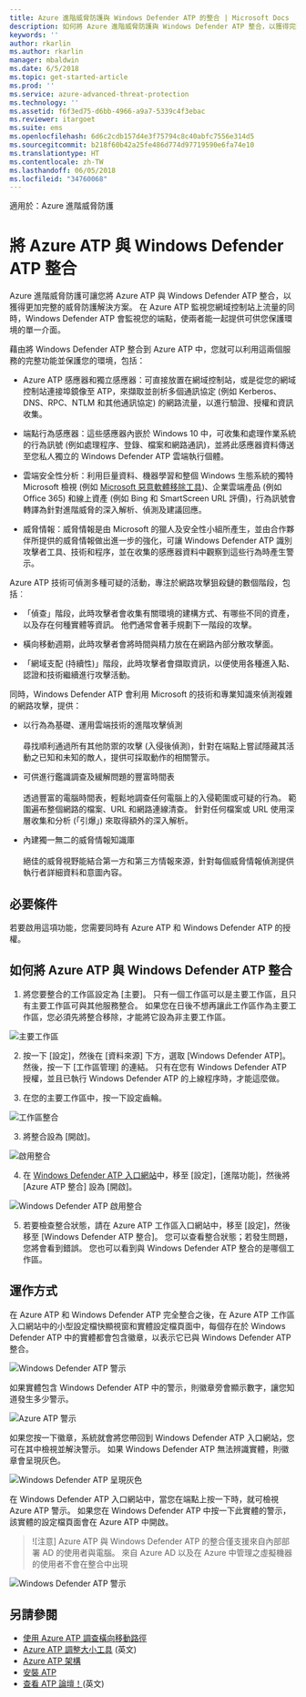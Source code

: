 ```yaml
---
title: Azure 進階威脅防護與 Windows Defender ATP 的整合 | Microsoft Docs
description: 如何將 Azure 進階威脅防護與 Windows Defender ATP 整合，以獲得完整的威脅偵測涵蓋範圍
keywords: ''
author: rkarlin
ms.author: rkarlin
manager: mbaldwin
ms.date: 6/5/2018
ms.topic: get-started-article
ms.prod: ''
ms.service: azure-advanced-threat-protection
ms.technology: ''
ms.assetid: f6f3ed75-d6bb-4966-a9a7-5339c4f3ebac
ms.reviewer: itargoet
ms.suite: ems
ms.openlocfilehash: 6d6c2cdb157d4e3f75794c8c40abfc7556e314d5
ms.sourcegitcommit: b218f60b42a25fe486d774d97719590e6fa74e10
ms.translationtype: HT
ms.contentlocale: zh-TW
ms.lasthandoff: 06/05/2018
ms.locfileid: "34760068"
---
```

適用於：Azure 進階威脅防護

# <a name="integrating-azure-atp-with-windows-defender-atp"></a>將 Azure ATP 與 Windows Defender ATP 整合

Azure 進階威脅防護可讓您將 Azure ATP 與 Windows Defender ATP 整合，以獲得更加完整的威脅防護解決方案。 在 Azure ATP 監視您網域控制站上流量的同時，Windows Defender ATP 會監視您的端點，使兩者能一起提供可供您保護環境的單一介面。

藉由將 Windows Defender ATP 整合到 Azure ATP 中，您就可以利用這兩個服務的完整功能並保護您的環境，包括：

- Azure ATP 感應器和獨立感應器：可直接放置在網域控制站，或是從您的網域控制站連接埠鏡像至 ATP，來擷取並剖析多個通訊協定 (例如 Kerberos、DNS、RPC、NTLM 和其他通訊協定) 的網路流量，以進行驗證、授權和資訊收集。 

-   端點行為感應器：這些感應器內嵌於 Windows 10 中，可收集和處理作業系統的行為訊號 (例如處理程序、登錄、檔案和網路通訊)，並將此感應器資料傳送至您私人獨立的 Windows Defender ATP 雲端執行個體。

- 雲端安全性分析：利用巨量資料、機器學習和整個 Windows 生態系統的獨特 Microsoft 檢視 (例如 [Microsoft 惡意軟體移除工具](https://www.microsoft.com/download/malicious-software-removal-tool-details.aspx))、企業雲端產品 (例如 Office 365) 和線上資產 (例如 Bing 和 SmartScreen URL 評價)，行為訊號會轉譯為針對進階威脅的深入解析、偵測及建議回應。

- 威脅情報：威脅情報是由 Microsoft 的獵人及安全性小組所產生，並由合作夥伴所提供的威脅情報做出進一步的強化，可讓 Windows Defender ATP 識別攻擊者工具、技術和程序，並在收集的感應器資料中觀察到這些行為時產生警示。

Azure ATP 技術可偵測多種可疑的活動，專注於網路攻擊狙殺鏈的數個階段，包括︰

- 「偵查」階段，此時攻擊者會收集有關環境的建構方式、有哪些不同的資產，以及存在何種實體等資訊。 他們通常會著手規劃下一階段的攻擊。

- 橫向移動週期，此時攻擊者會將時間與精力放在在網路內部分散攻擊面。

- 「網域支配 (持續性)」階段，此時攻擊者會擷取資訊，以便使用各種進入點、認證和技術繼續進行攻擊活動。

同時，Windows Defender ATP 會利用 Microsoft 的技術和專業知識來偵測複雜的網路攻擊，提供：

- 以行為為基礎、運用雲端技術的進階攻擊偵測<br></br>尋找順利通過所有其他防禦的攻擊 (入侵後偵測)，針對在端點上嘗試隱藏其活動之已知和未知的敵人，提供可採取動作的相關警示。

- 可供進行鑑識調查及緩解問題的豐富時間表<br></br>透過豐富的電腦時間表，輕鬆地調查任何電腦上的入侵範圍或可疑的行為。 範圍遍布整個網路的檔案、URL 和網路連線清查。 針對任何檔案或 URL 使用深層收集和分析 (「引爆」) 來取得額外的深入解析。

- 內建獨一無二的威脅情報知識庫<br></br>絕佳的威脅視野能結合第一方和第三方情報來源，針對每個威脅情報偵測提供執行者詳細資料和意圖內容。

## <a name="prerequisites"></a>必要條件

若要啟用這項功能，您需要同時有 Azure ATP 和 Windows Defender ATP 的授權。 


## <a name="how-to-integrate-azure-atp-with-windows-defender-atp"></a>如何將 Azure ATP 與 Windows Defender ATP 整合

1. 將您要整合的工作區設定為 [主要]。 只有一個工作區可以是主要工作區，且只有主要工作區可與其他服務整合。 如果您在日後不想再讓此工作區作為主要工作區，您必須先將整合移除，才能將它設為非主要工作區。

 ![主要工作區](./media/primary-workspace.png)

2. 按一下 [設定]，然後在 [資料來源] 下方，選取 [Windows Defender ATP]。 然後，按一下 [工作區管理] 的連結。 只有在您有 Windows Defender ATP 授權，並且已執行 Windows Defender ATP 的上線程序時，才能這麼做。 

3. 在您的主要工作區中，按一下設定齒輪。

 ![工作區整合](./media/edit-workspace.png)
 
3. 將整合設為 [開啟]。 

 ![啟用整合](./media/enable-integration.png)

4. 在 [Windows Defender ATP 入口網站](https://beta.securitycenter.windows.com/preferences/advanced)中，移至 [設定]，[進階功能]，然後將 [Azure ATP 整合] 設為 [開啟]。 

 ![Windows Defender ATP 啟用整合](./media/wd-atp-enable.png)

5. 若要檢查整合狀態，請在 Azure ATP 工作區入口網站中，移至 [設定]，然後移至 [Windows Defender ATP 整合]。 您可以查看整合狀態；若發生問題，您將會看到錯誤。 您也可以看到與 Windows Defender ATP 整合的是哪個工作區。

## <a name="how-it-works"></a>運作方式

在 Azure ATP 和 Windows Defender ATP 完全整合之後，在 Azure ATP 工作區入口網站中的小型設定檔快顯視窗和實體設定檔頁面中，每個存在於 Windows Defender ATP 中的實體都會包含徽章，以表示它已與 Windows Defender ATP 整合。 

 ![Windows Defender ATP 警示](./media/profile-alerts-wd.png)

如果實體包含 Windows Defender ATP 中的警示，則徽章旁會顯示數字，讓您知道發生多少警示。

 ![Azure ATP 警示](./media/atp-integrated-wd-icon-alerts.png)

如果您按一下徽章，系統就會將您帶回到 Windows Defender ATP 入口網站，您可在其中檢視並解決警示。 如果 Windows Defender ATP 無法辨識實體，則徽章會呈現灰色。 

 ![Windows Defender ATP 呈現灰色](./media/wd-grey.png)

在 Windows Defender ATP 入口網站中，當您在端點上按一下時，就可檢視 Azure ATP 警示。 如果您在 Windows Defender ATP 中按一下此實體的警示，該實體的設定檔頁面會在 Azure ATP 中開啟。 
 
 > ![注意] Azure ATP 與 Windows Defender ATP 的整合僅支援來自內部部署 AD 的使用者與電腦。 來自 Azure AD 以及在 Azure 中管理之虛擬機器的使用者不會在整合中出現 

![Windows Defender ATP 警示](./media/wd-atp-alerts.png)


## <a name="see-also"></a>另請參閱

- [使用 Azure ATP 調查橫向移動路徑](use-case-lateral-movement-path.md)
- [Azure ATP 調整大小工具](http://aka.ms/aatpsizingtool) \(英文\)
- [Azure ATP 架構](atp-architecture.md)
- [安裝 ATP](install-atp-step1.md)
- [查看 ATP 論壇！](https://aka.ms/azureatpcommunity)\(英文\)

